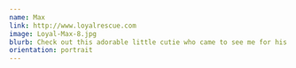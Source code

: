 ```yaml
---
name: Max
link: http://www.loyalrescue.com
image: Loyal-Max-8.jpg
blurb: Check out this adorable little cutie who came to see me for his Rescue Pawtrait this evening! His name is Max and he is believed to be a 3 year old Chiweenie (Chihuahua and Wiener Dog mix). He's so sweet and was very good at "sit pretty" for his photos!
orientation: portrait
---
```

